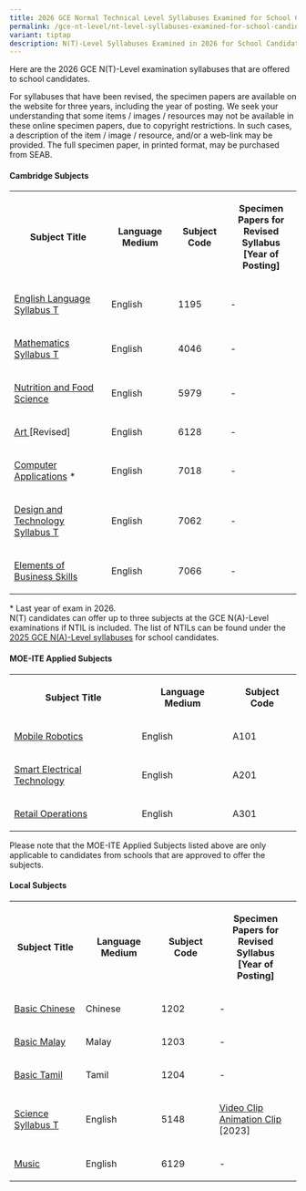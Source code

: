 ```yaml
---
title: 2026 GCE Normal Technical Level Syllabuses Examined for School Candidates
permalink: /gce-nt-level/nt-level-syllabuses-examined-for-school-candidates-2026/
variant: tiptap
description: N(T)-Level Syllabuses Examined in 2026 for School Candidates
---
```

<p>Here are the 2026 GCE N(T)-Level examination syllabuses that are offered
to school candidates.</p>
<p>For syllabuses that have been revised, the specimen papers are available
on the website for three years, including the year of posting. We seek
your understanding that some items / images / resources may not be available
in these online specimen papers, due to copyright restrictions. In such
cases, a description of the item / image / resource, and/or a web-link
may be provided. The full specimen paper, in printed format, may be purchased
from SEAB.</p>
<h4><strong>Cambridge Subjects</strong></h4>
<table style="minWidth: 100px">
<colgroup>
<col>
<col>
<col>
<col>
</colgroup>
<tbody>
<tr>
<th rowspan="1" colspan="1">
<p>Subject Title</p>
</th>
<th rowspan="1" colspan="1">
<p>Language Medium</p>
</th>
<th rowspan="1" colspan="1">
<p>Subject Code</p>
</th>
<th rowspan="1" colspan="1">
<p>Specimen Papers for
<br>Revised Syllabus
<br>[Year of Posting]</p>
</th>
</tr>
<tr>
<td rowspan="1" colspan="1">
<p><a href="/files/NT Lvl Syllabus Sch Cddts/2026/1195_y26_sy.pdf" rel="noopener noreferrer nofollow" target="_blank"><u>English Language Syllabus T</u></a>
</p>
</td>
<td rowspan="1" colspan="1">
<p>English</p>
</td>
<td rowspan="1" colspan="1">
<p>1195</p>
</td>
<td rowspan="1" colspan="1">
<p>-</p>
</td>
</tr>
<tr>
<td rowspan="1" colspan="1">
<p><a href="/files/NT Lvl Syllabus Sch Cddts/2026/4046_y26_sy.pdf" rel="noopener noreferrer nofollow" target="_blank"><u>Mathematics Syllabus T</u></a>
</p>
</td>
<td rowspan="1" colspan="1">
<p>English</p>
</td>
<td rowspan="1" colspan="1">
<p>4046</p>
</td>
<td rowspan="1" colspan="1">
<p>-</p>
</td>
</tr>
<tr>
<td rowspan="1" colspan="1">
<p><a href="/files/NT Lvl Syllabus Sch Cddts/2026/5979_y26_sy.pdf" rel="noopener noreferrer nofollow" target="_blank"><u>Nutrition and Food Science</u></a>
</p>
</td>
<td rowspan="1" colspan="1">
<p>English</p>
</td>
<td rowspan="1" colspan="1">
<p>5979</p>
</td>
<td rowspan="1" colspan="1">
<p>-</p>
</td>
</tr>
<tr>
<td rowspan="1" colspan="1">
<p><a href="/files/NT Lvl Syllabus Sch Cddts/2026/6128_y26_sy.pdf" rel="noopener noreferrer nofollow" target="_blank">Art </a>[Revised]</p>
</td>
<td rowspan="1" colspan="1">
<p>English</p>
</td>
<td rowspan="1" colspan="1">
<p>6128</p>
</td>
<td rowspan="1" colspan="1">
<p>-</p>
</td>
</tr>
<tr>
<td rowspan="1" colspan="1">
<p><a href="/files/NT Lvl Syllabus Sch Cddts/2026/7018_y26_sy.pdf" rel="noopener noreferrer nofollow" target="_blank">Computer Applications</a> *</p>
</td>
<td rowspan="1" colspan="1">
<p>English</p>
</td>
<td rowspan="1" colspan="1">
<p>7018</p>
</td>
<td rowspan="1" colspan="1">
<p>-</p>
</td>
</tr>
<tr>
<td rowspan="1" colspan="1">
<p><a href="/files/NT Lvl Syllabus Sch Cddts/2026/7062_y26_sy.pdf" rel="noopener noreferrer nofollow" target="_blank">Design and Technology Syllabus T</a>
</p>
</td>
<td rowspan="1" colspan="1">
<p>English</p>
</td>
<td rowspan="1" colspan="1">
<p>7062</p>
</td>
<td rowspan="1" colspan="1">
<p>-</p>
</td>
</tr>
<tr>
<td rowspan="1" colspan="1">
<p><a href="/files/NT Lvl Syllabus Sch Cddts/2026/7066_y26_sy.pdf" rel="noopener noreferrer nofollow" target="_blank">Elements of Business Skills</a>
</p>
</td>
<td rowspan="1" colspan="1">
<p>English</p>
</td>
<td rowspan="1" colspan="1">
<p>7066</p>
</td>
<td rowspan="1" colspan="1">
<p>-</p>
</td>
</tr>
</tbody>
</table>
<p>* Last year of exam in 2026.
<br>N(T) candidates can offer up to three subjects at the GCE N(A)-Level examinations
if NTIL is included. The list of NTILs can be found under the <a href="/gce-na-level/na-level-syllabuses-examined-for-school-candidates-2025/" rel="noopener noreferrer nofollow" target="_blank"><u>2025 GCE N(A)-Level syllabuses</u></a> for
school candidates.</p>
<h4><strong>MOE-ITE Applied Subjects</strong></h4>
<table style="minWidth: 75px">
<colgroup>
<col>
<col>
<col>
</colgroup>
<tbody>
<tr>
<th rowspan="1" colspan="1">
<p>Subject Title</p>
</th>
<th rowspan="1" colspan="1">
<p>Language Medium</p>
</th>
<th rowspan="1" colspan="1">
<p>Subject Code</p>
</th>
</tr>
<tr>
<td rowspan="1" colspan="1">
<p><a href="/files/NT Lvl Syllabus Sch Cddts/2026/A101_MR_Examination_Syllabus_2026.pdf" rel="noopener noreferrer nofollow" target="_blank">Mobile Robotics</a>
</p>
</td>
<td rowspan="1" colspan="1">
<p>English</p>
</td>
<td rowspan="1" colspan="1">
<p>A101</p>
</td>
</tr>
<tr>
<td rowspan="1" colspan="1">
<p><a href="/files/NT Lvl Syllabus Sch Cddts/2026/A201_SET_Examination_Syllabus_2026.pdf" rel="noopener noreferrer nofollow" target="_blank">Smart Electrical Technology</a>
</p>
</td>
<td rowspan="1" colspan="1">
<p>English</p>
</td>
<td rowspan="1" colspan="1">
<p>A201</p>
</td>
</tr>
<tr>
<td rowspan="1" colspan="1">
<p><a href="/files/NT Lvl Syllabus Sch Cddts/2026/A301_RO_Examination_Syllabus_2026.pdf" rel="noopener noreferrer nofollow" target="_blank">Retail Operations</a>
</p>
</td>
<td rowspan="1" colspan="1">
<p>English</p>
</td>
<td rowspan="1" colspan="1">
<p>A301</p>
</td>
</tr>
</tbody>
</table>
<p>Please note that the MOE-ITE Applied Subjects listed above are only applicable
to candidates from schools that are approved to offer the subjects.</p>
<h4><strong>Local Subjects</strong></h4>
<table style="minWidth: 100px">
<colgroup>
<col>
<col>
<col>
<col>
</colgroup>
<tbody>
<tr>
<th rowspan="1" colspan="1">
<p>Subject Title</p>
</th>
<th rowspan="1" colspan="1">
<p>Language Medium</p>
</th>
<th rowspan="1" colspan="1">
<p>Subject Code</p>
</th>
<th rowspan="1" colspan="1">
<p>Specimen Papers for
<br>Revised Syllabus
<br>[Year of Posting]</p>
</th>
</tr>
<tr>
<td rowspan="1" colspan="1">
<p><a href="/files/NT Lvl Syllabus Sch Cddts/2026/1202_y26_sy.pdf" rel="noopener noreferrer nofollow" target="_blank">Basic Chinese</a>
<br>
</p>
</td>
<td rowspan="1" colspan="1">
<p>Chinese</p>
</td>
<td rowspan="1" colspan="1">
<p>1202</p>
</td>
<td rowspan="1" colspan="1">
<p>-</p>
</td>
</tr>
<tr>
<td rowspan="1" colspan="1">
<p><a href="/files/NT Lvl Syllabus Sch Cddts/2026/1203_y26_sy.pdf" rel="noopener noreferrer nofollow" target="_blank">Basic Malay</a>
<br>
</p>
</td>
<td rowspan="1" colspan="1">
<p>Malay</p>
</td>
<td rowspan="1" colspan="1">
<p>1203</p>
</td>
<td rowspan="1" colspan="1">
<p>-</p>
</td>
</tr>
<tr>
<td rowspan="1" colspan="1">
<p><a href="/files/NT Lvl Syllabus Sch Cddts/2026/1204_y26_sy.pdf" rel="noopener noreferrer nofollow" target="_blank">Basic Tamil</a>
<br>
</p>
</td>
<td rowspan="1" colspan="1">
<p>Tamil</p>
</td>
<td rowspan="1" colspan="1">
<p>1204</p>
</td>
<td rowspan="1" colspan="1">
<p>-</p>
</td>
</tr>
<tr>
<td rowspan="1" colspan="1">
<p><a href="/files/NT Lvl Syllabus Sch Cddts/2026/5148_y26_sy.pdf" rel="noopener noreferrer nofollow" target="_blank">Science Syllabus T</a>
</p>
</td>
<td rowspan="1" colspan="1">
<p>English</p>
</td>
<td rowspan="1" colspan="1">
<p>5148</p>
</td>
<td rowspan="1" colspan="1">
<p><a href="https://youtu.be/20MYm2H6WVo" rel="noopener noreferrer nofollow" target="_blank"><u>Video Clip</u></a>
<br><a href="https://youtu.be/6NjK9_FYgKA" rel="noopener noreferrer nofollow" target="_blank"><u>Animation Clip</u></a>
<br>[2023]</p>
</td>
</tr>
<tr>
<td rowspan="1" colspan="1">
<p><a href="/files/NT Lvl Syllabus Sch Cddts/2026/6129_y26_sy.pdf" rel="noopener noreferrer nofollow" target="_blank">Music</a>
</p>
</td>
<td rowspan="1" colspan="1">
<p>English</p>
</td>
<td rowspan="1" colspan="1">
<p>6129</p>
</td>
<td rowspan="1" colspan="1">
<p>-</p>
</td>
</tr>
</tbody>
</table>
<p></p>